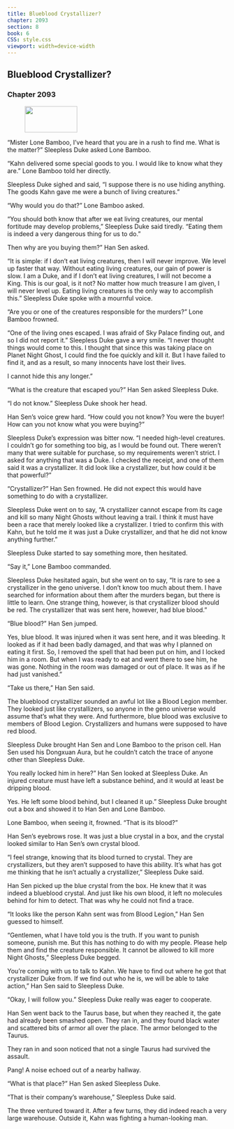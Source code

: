 ```yaml
---
title: Blueblood Crystallizer?
chapter: 2093
section: 8
book: 6
CSS: style.css
viewport: width=device-width
---
```


## Blueblood Crystallizer?

### Chapter 2093

<figure>
	<img src="../Images/gem.gif" alt="" id="gem" width="120" height="60" />
</figure>

“Mister Lone Bamboo, I’ve heard that you are in a rush to find me. What is the matter?” Sleepless Duke asked Lone Bamboo.

“Kahn delivered some special goods to you. I would like to know what they are.” Lone Bamboo told her directly.

Sleepless Duke sighed and said, “I suppose there is no use hiding anything. The goods Kahn gave me were a bunch of living creatures.”

“Why would you do that?” Lone Bamboo asked.

“You should both know that after we eat living creatures, our mental fortitude may develop problems,” Sleepless Duke said tiredly. “Eating them is indeed a very dangerous thing for us to do.”

Then why are you buying them?” Han Sen asked.

“It is simple: if I don’t eat living creatures, then I will never improve. We level up faster that way. Without eating living creatures, our gain of power is slow. I am a Duke, and if I don’t eat living creatures, I will not become a King. This is our goal, is it not? No matter how much treasure I am given, I will never level up. Eating living creatures is the only way to accomplish this.” Sleepless Duke spoke with a mournful voice.

“Are you or one of the creatures responsible for the murders?” Lone Bamboo frowned.

“One of the living ones escaped. I was afraid of Sky Palace finding out, and so I did not report it.” Sleepless Duke gave a wry smile. “I never thought things would come to this. I thought that since this was taking place on Planet Night Ghost, I could find the foe quickly and kill it. But I have failed to find it, and as a result, so many innocents have lost their lives.

I cannot hide this any longer.”

“What is the creature that escaped you?” Han Sen asked Sleepless Duke.

“I do not know.” Sleepless Duke shook her head.

Han Sen’s voice grew hard. “How could you not know? You were the buyer! How can you not know what you were buying?”

Sleepless Duke’s expression was bitter now. “I needed high-level creatures. I couldn’t go for something too big, as I would be found out. There weren’t many that were suitable for purchase, so my requirements weren’t strict. I asked for anything that was a Duke. I checked the receipt, and one of them said it was a crystallizer. It did look like a crystallizer, but how could it be that powerful?”

“Crystallizer?” Han Sen frowned. He did not expect this would have something to do with a crystallizer.

Sleepless Duke went on to say, “A crystallizer cannot escape from its cage and kill so many Night Ghosts without leaving a trail. I think it must have been a race that merely looked like a crystallizer. I tried to confirm this with Kahn, but he told me it was just a Duke crystallizer, and that he did not know anything further.”

Sleepless Duke started to say something more, then hesitated.

“Say it,” Lone Bamboo commanded.

Sleepless Duke hesitated again, but she went on to say, “It is rare to see a crystallizer in the geno universe. I don’t know too much about them. I have searched for information about them after the murders began, but there is little to learn. One strange thing, however, is that crystallizer blood should be red. The crystallizer that was sent here, however, had blue blood.”

“Blue blood?” Han Sen jumped.

Yes, blue blood. It was injured when it was sent here, and it was bleeding. It looked as if it had been badly damaged, and that was why I planned on eating it first. So, I removed the spell that had been put on him, and I locked him in a room. But when I was ready to eat and went there to see him, he was gone. Nothing in the room was damaged or out of place. It was as if he had just vanished.”

“Take us there,” Han Sen said.

The blueblood crystallizer sounded an awful lot like a Blood Legion member. They looked just like crystallizers, so anyone in the geno universe would assume that’s what they were. And furthermore, blue blood was exclusive to members of Blood Legion. Crystallizers and humans were supposed to have red blood.

Sleepless Duke brought Han Sen and Lone Bamboo to the prison cell. Han Sen used his Dongxuan Aura, but he couldn’t catch the trace of anyone other than Sleepless Duke.

You really locked him in here?” Han Sen looked at Sleepless Duke. An injured creature must have left a substance behind, and it would at least be dripping blood.

Yes. He left some blood behind, but I cleaned it up.” Sleepless Duke brought out a box and showed it to Han Sen and Lone Bamboo.

Lone Bamboo, when seeing it, frowned. “That is its blood?”

Han Sen’s eyebrows rose. It was just a blue crystal in a box, and the crystal looked similar to Han Sen’s own crystal blood.

“I feel strange, knowing that its blood turned to crystal. They are crystallizers, but they aren’t supposed to have this ability. It’s what has got me thinking that he isn’t actually a crystallizer,” Sleepless Duke said.

Han Sen picked up the blue crystal from the box. He knew that it was indeed a blueblood crystal. And just like his own blood, it left no molecules behind for him to detect. That was why he could not find a trace.

“It looks like the person Kahn sent was from Blood Legion,” Han Sen guessed to himself.

“Gentlemen, what I have told you is the truth. If you want to punish someone, punish me. But this has nothing to do with my people. Please help them and find the creature responsible. It cannot be allowed to kill more Night Ghosts,” Sleepless Duke begged.

You’re coming with us to talk to Kahn. We have to find out where he got that crystallizer Duke from. If we find out who he is, we will be able to take action,” Han Sen said to Sleepless Duke.

“Okay, I will follow you.” Sleepless Duke really was eager to cooperate.

Han Sen went back to the Taurus base, but when they reached it, the gate had already been smashed open. They ran in, and they found black water and scattered bits of armor all over the place. The armor belonged to the Taurus.

They ran in and soon noticed that not a single Taurus had survived the assault.

Pang! A noise echoed out of a nearby hallway.

“What is that place?” Han Sen asked Sleepless Duke.

“That is their company’s warehouse,” Sleepless Duke said.

The three ventured toward it. After a few turns, they did indeed reach a very large warehouse. Outside it, Kahn was fighting a human-looking man.